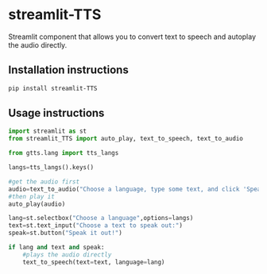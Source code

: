 # streamlit-TTS

Streamlit component that allows you to convert text to speech and autoplay the audio directly.

## Installation instructions

```sh
pip install streamlit-TTS
```

## Usage instructions

```python
import streamlit as st
from streamlit_TTS import auto_play, text_to_speech, text_to_audio

from gtts.lang import tts_langs

langs=tts_langs().keys()

#get the audio first
audio=text_to_audio("Choose a language, type some text, and click 'Speak it out!'.",language='en')
#then play it
auto_play(audio)

lang=st.selectbox("Choose a language",options=langs)
text=st.text_input("Choose a text to speak out:")
speak=st.button("Speak it out!")

if lang and text and speak:
    #plays the audio directly
    text_to_speech(text=text, language=lang)
```